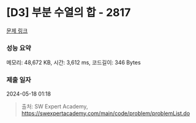 # [D3] 부분 수열의 합 - 2817 

[문제 링크](https://swexpertacademy.com/main/code/problem/problemDetail.do?contestProbId=AV7IzvG6EksDFAXB) 

### 성능 요약

메모리: 48,672 KB, 시간: 3,612 ms, 코드길이: 346 Bytes

### 제출 일자

2024-05-18 01:18



> 출처: SW Expert Academy, https://swexpertacademy.com/main/code/problem/problemList.do